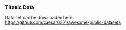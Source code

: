 ### Titanic Data  
Data set can be downloaded here:  
https://github.com/caesar0301/awesome-public-datasets
